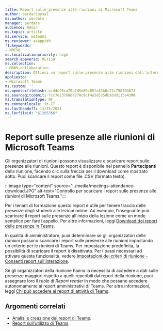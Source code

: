 ```yaml
---
title: Report sulle presenze alle riunioni di Microsoft Teams
author: SerdarSoysal
ms.author: serdars
manager: serdars
audience: Admin
ms.topic: article
ms.service: msteams
ms.reviewer: asappiah
f1.keywords:
- NOCSH
ms.localizationpriority: high
search.appverid: MET150
ms.collection:
- M365-collaboration
description: Ottieni un report sulle presenze alle riunioni dall'interno di Teams. Questo report integra i report sull'utilizzo disponibili nell'interfaccia di amministrazione di Teams.
appliesto:
- Microsoft Teams
ms.custom: ''
ms.openlocfilehash: ecd4e95ca70a7d5e89c85fe43b8c72c798703b73
ms.sourcegitcommit: 7cc7e237b0da270c9cf4a3e535db16dd113e4300
ms.translationtype: HT
ms.contentlocale: it-IT
ms.lasthandoff: 11/25/2021
ms.locfileid: "61205366"
---
```

# <a name="microsoft-teams-meeting-attendance-report"></a>Report sulle presenze alle riunioni di Microsoft Teams

Gli organizzatori di riunioni possono visualizzare e scaricare report sulle presenze alle riunioni. Questo report è disponibile nel pannello **Partecipanti** della riunione, facendo clic sulla freccia per il download come mostrato sotto. Puoi scaricare il report come file .CSV (formato testo).

:::image type="content" source="../media/meetings-attendance-download.JPG" alt-text="Controllo per scaricare i report sulle presenze alle riunioni di Microsoft Teams.":::

Per i tenant di formazione questo report è utile per tenere traccia delle presenze degli studenti alle lezioni online. Ad esempio, l'insegnante può scaricare il report sulle presenze all'inizio della lezione come un modo semplice per fare l’appello. Per altre informazioni, leggi [Download dei report delle presenze in Teams](https://support.office.com/article/download-attendance-reports-in-teams-ae7cf170-530c-47d3-84c1-3aedac74d310).

In qualità di amministratore, puoi determinare se gli organizzatori delle riunioni possono scaricare i report sulle presenze alle riunioni impostando un criterio per le riunioni di Teams. Per impostazione predefinita, la possibilità di scaricare il report è disattivata. Per i passi necessari ad attivare questa funzionalità, vedere [Impostazioni dei criteri di riunione - Consenti report sull'interazione](../meeting-policies-in-teams-general.md#engagement-report).

Se gli organizzatori della riunione hanno la necessità di accedere a dati sulle presenze maggiori rispetto a quelli reperibili dal report della riunione, puoi assegnare loro il ruolo di *Report reader* in modo che possano accedere autonomamente ai report amministrativi di Teams. Per altre informazioni, leggi [Chi può accedere ai report di attività di Teams](../teams-activity-reports.md#who-can-access-the-teams-activity-reports). 

## <a name="related-topics"></a>Argomenti correlati

- [Analisi e creazione dei report di Teams](teams-reporting-reference.md).
- [Report sull'utilizzo di Teams](teams-usage-report.md)
